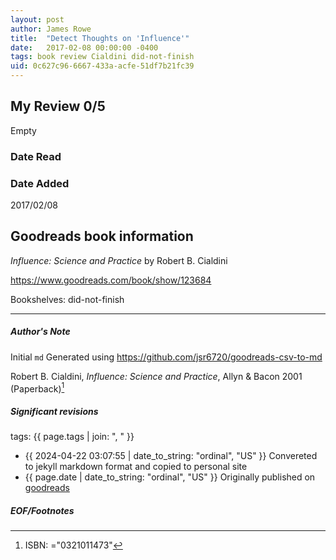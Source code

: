 ```yaml
---
layout: post
author: James Rowe
title:  "Detect Thoughts on 'Influence'"
date:   2017-02-08 00:00:00 -0400
tags: book review Cialdini did-not-finish
uid: 0c627c96-6667-433a-acfe-51df7b21fc39
---
```


<!-- highly dependent on how you personally use jekyll templates, and how you want this to show up -->
<!-- escape any jekyll keys with double brackets -->

## My Review 0/5

Empty

### Date Read


### Date Added
2017/02/08

## Goodreads book information

*Influence: Science and Practice* by Robert B. Cialdini

https://www.goodreads.com/book/show/123684

Bookshelves: did-not-finish

---

##### Author's Note

Initial `md` Generated using https://github.com/jsr6720/goodreads-csv-to-md

Robert B. Cialdini, *Influence: Science and Practice*,  Allyn & Bacon 2001 (Paperback)[^1]

##### Significant revisions

tags: {{ page.tags | join: ", " }} <!-- todo move this somewhere -->

- {{ 2024-04-22 03:07:55 | date_to_string: "ordinal", "US" }} Convereted to jekyll markdown format and copied to personal site
- {{ page.date | date_to_string: "ordinal", "US" }} Originally published on [goodreads](https://www.goodreads.com)

##### EOF/Footnotes

[^1]: ISBN: ="0321011473"